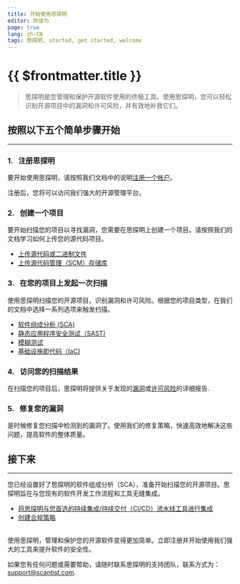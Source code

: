 ```yaml
---
title: 开始使用思探明
editor: 陈俊为
page: true
lang: zh-CN
tags: 思探明, started, get started, welcome
---
```


<script setup>
import { companyConfig } from '../../../config/companyConfig.js'
</script>
<ClientOnly>

# {{ $frontmatter.title }}

> 思探明是您管理和保护开源软件使用的终极工具。使用思探明，您可以轻松识别开源项目中的漏洞和许可风险，并有效地补救它们。

## 按照以下五个简单步骤开始

<hr class="thick">

### 1.&nbsp;&nbsp;&nbsp;注册思探明

要开始使用思探明，请按照我们文档中的说明[注册一个帐户](Sign-up-for-{{companyConfig.COMPANY_NAME}})。

注册后，您将可以访问我们强大的开源管理平台。

### 2.&nbsp;&nbsp;&nbsp;创建一个项目

要开始扫描您的项目以寻找漏洞，您需要在思探明上创建一个项目。请按照我们的文档学习如何上传您的源代码项目。

- [上传源代码或二进制文件](../Create-and-Manage-Project/Upload-Files-Directly)
- [上传源代码管理（SCM）存储库](../Create-and-Manage-Project/Add-SCM-Repositories)

### 3.&nbsp;&nbsp;&nbsp;在您的项目上发起一次扫描

使用思探明扫描您的开源项目，识别漏洞和许可风险。根据您的项目类型，在我们的文档中选择一系列选项来触发扫描。

- [软件组成分析 (SCA)](#)
- [静态应用程序安全测试（SAST)](#)
- [模糊测试](#)
- [基础设施即代码（IaC)](#)

### 4.&nbsp;&nbsp;&nbsp;访问您的扫描结果

在扫描您的项目后，思探明将提供关于发现的[漏洞](#)或[许可风险](#)的详细报告.

### 5.&nbsp;&nbsp;&nbsp;修复您的漏洞

是时候修复您扫描中检测到的漏洞了。使用我们的修复策略，快速高效地解决这些问题，提高软件的整体质量。

## 接下来

<hr class="thick">

您已经设置好了思探明的软件组成分析（SCA），准备开始扫描您的开源项目。思探明旨在与您现有的软件开发工作流程和工具无缝集成。

- [将思探明与您首选的持续集成/持续交付（CI/CD）流水线工具进行集成](#)
- [创建合规策略](#)
  <br /><br />

使用思探明，管理和保护您的开源软件变得更加简单。立即注册并开始使用我们强大的工具来提升软件的安全性。

如果您有任何问题或需要帮助，请随时联系思探明的支持团队，联系方式为：[support@scantist.com](mailto:support@scantist.com).
</ClientOnly>
